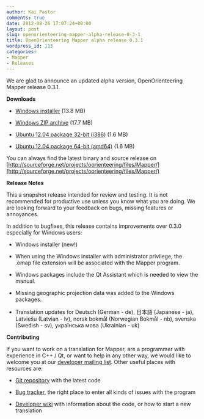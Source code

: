 ```yaml
---
author: Kai Pastor
comments: true
date: 2012-08-26 17:07:24+00:00
layout: post
slug: openorienteering-mapper-alpha-release-0-3-1
title: OpenOrienteering Mapper alpha release 0.3.1
wordpress_id: 113
categories:
- Mapper
- Releases
---
```


We are glad to announce an updated alpha version, OpenOrienteering Mapper release 0.3.1.

**Downloads**



	
  * [Windows installer](http://sourceforge.net/projects/oorienteering/files/Mapper/0.3.1/openorienteering-mapper_0.3.1-Windows-x86-Installer.exe/download) (13.8 MB)

	
  * [Windows ZIP archive](http://sourceforge.net/projects/oorienteering/files/Mapper/0.3.1/openorienteering-mapper_0.3.1-Windows-x86.zip/download) (17.7 MB)

	
  * [Ubuntu 12.04 package 32-bit (i386)](http://sourceforge.net/projects/oorienteering/files/Mapper/0.3.1/openorienteering-mapper_0.3.1-precise_i386.deb/download) (1.6 MB)

	
  * [Ubuntu 12.04 package 64-bit (amd64)](http://sourceforge.net/projects/oorienteering/files/Mapper/0.3.1/openorienteering-mapper_0.3.1-precise_amd64.deb/download) (1.6 MB)


You can always find the latest binary and source release on
[http://sourceforge.net/projects/oorienteering/files/Mapper/](http://sourceforge.net/projects/oorienteering/files/Mapper/)

**Release Notes**

This a snapshot release intended for review and testing. It is not recommended for productive use unless you know what you are doing. We are looking forward to your feedback on bugs, missing features or annoyances.

In addition to bugfixes, this release contains improvements over 0.3.0 especially for Windows users:



	
  * Windows installer (new!)

	
  * When using the Windows installer with administrator privilege, the .omap file extension will be associated with the Mapper program.

	
  * Windows packages include the Qt Assistant which is needed to view the manual.

	
  * Missing geographic projection data was added to the Windows packages.

	
  * Translation updates for
Deutsch (German - de),
日本語 (Japanese - ja),
Latviešu (Latvian - lv),
norsk bokmål (Norwegian Bokmål - nb),
svenska (Swedish - sv),
українська мова (Ukrainian - uk)


**Contributing**

If you want to work on a translation for Mapper, are a programmer with experience in C++ / Qt, or want to help in any other way, we would like to welcome you at our [developer mailing list](https://lists.sourceforge.net/lists/listinfo/oorienteering-devel). Other useful places with resources are:



	
  * [Git repository](https://sourceforge.net/p/oorienteering/code/) with the latest code

	
  * [Bug tracker](https://sourceforge.net/p/oorienteering/tickets/), the right place to enter all kinds of issues with the program

	
  * [Developer wiki](https://sourceforge.net/apps/mediawiki/oorienteering/index.php?title=Main_Page) with information about the code, or how to start a new translation


